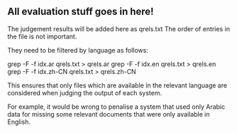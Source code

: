 ## All evaluation stuff goes in here!

The judgement results will be added here as qrels.txt
The order of entries in the file is not important.

They need to be filtered by language as follows:

grep -F -f idx.ar qrels.txt > qrels.ar
grep -F -f idx.en qrels.txt > qrels.en
grep -F -f idx.zh-CN qrels.txt > qrels.zh-CN

This ensures that only files which are available in the relevant language 
are considered when judging the output of each system.

For example, it would be wrong to penalise a system that used only Arabic 
data for missing some relevant documents that were only available in 
English.
